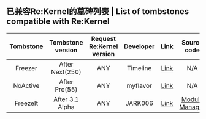 ## 已兼容Re:Kernel的墓碑列表 | List of tombstones compatible with Re:Kernel
| Tombstone | Tombstone version | Request Re:Kernel version | Developer | Link | Source code |
| :-: | :-: | :-: | :-: | :-: | :-: |
| Freezer | After Next(250) | ANY | Timeline | [Link](https://freezer.sakion.top) | N/A |
| NoActive | After Pro(55) | ANY | myflavor | [Link](https://app.myflv.cn) | N/A |
| FreezeIt | After 3.1 Alpha | ANY | JARK006 | [Link](https://jark006.gitee.io/i/freezeit/) | [Module](https://github.com/jark006/freezeitVS) [Manager](https://github.com/jark006/freezeitapp) |
